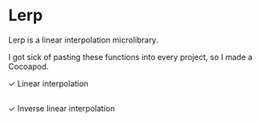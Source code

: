# Lerp

Lerp is a linear interpolation microlibrary.

I got sick of pasting these functions into every project, so I made a Cocoapod.

✓ Linear interpolation

```objc

```

✓ Inverse linear interpolation

```objc



```
